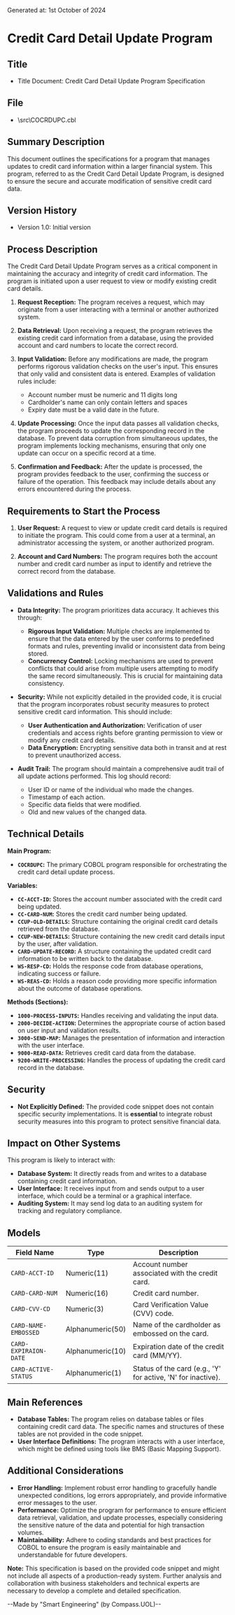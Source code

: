 Generated at: 1st October of 2024

# Credit Card Detail Update Program

## Title
- Title Document: Credit Card Detail Update Program Specification

## File
-  \src\COCRDUPC.cbl

## Summary Description

This document outlines the specifications for a program that manages updates to credit card information within a larger financial system. This program, referred to as the Credit Card Detail Update Program, is designed to ensure the secure and accurate modification of sensitive credit card data. 

## Version History

- Version 1.0: Initial version

## Process Description

The Credit Card Detail Update Program serves as a critical component in maintaining the accuracy and integrity of credit card information. The program is initiated upon a user request to view or modify existing credit card details.

1. **Request Reception:** The program receives a request, which may originate from a user interacting with a terminal or another authorized system.

2. **Data Retrieval:** Upon receiving a request, the program retrieves the existing credit card information from a database, using the provided account and card numbers to locate the correct record.

3. **Input Validation:** Before any modifications are made, the program performs rigorous validation checks on the user's input. This ensures that only valid and consistent data is entered. Examples of validation rules include:
    - Account number must be numeric and 11 digits long
    - Cardholder's name can only contain letters and spaces
    - Expiry date must be a valid date in the future.

4. **Update Processing:** Once the input data passes all validation checks, the program proceeds to update the corresponding record in the database. To prevent data corruption from simultaneous updates, the program implements locking mechanisms, ensuring that only one update can occur on a specific record at a time.

5. **Confirmation and Feedback:**  After the update is processed, the program provides feedback to the user, confirming the success or failure of the operation. This feedback may include details about any errors encountered during the process.

## Requirements to Start the Process

1. **User Request:** A request to view or update credit card details is required to initiate the program. This could come from a user at a terminal, an administrator accessing the system, or another authorized program.

2. **Account and Card Numbers:** The program requires both the account number and credit card number as input to identify and retrieve the correct record from the database.

## Validations and Rules

* **Data Integrity:** The program prioritizes data accuracy. It achieves this through:
    - **Rigorous Input Validation:**  Multiple checks are implemented to ensure that the data entered by the user conforms to predefined formats and rules, preventing invalid or inconsistent data from being stored.
    - **Concurrency Control:** Locking mechanisms are used to prevent conflicts that could arise from multiple users attempting to modify the same record simultaneously. This is crucial for maintaining data consistency.

* **Security:** While not explicitly detailed in the provided code, it is crucial that the program incorporates robust security measures to protect sensitive credit card information. This should include:
    - **User Authentication and Authorization:** Verification of user credentials and access rights before granting permission to view or modify any credit card details.
    - **Data Encryption:**  Encrypting sensitive data both in transit and at rest to prevent unauthorized access.

* **Audit Trail:** The program should maintain a comprehensive audit trail of all update actions performed. This log should record:
    - User ID or name of the individual who made the changes.
    - Timestamp of each action.
    - Specific data fields that were modified.
    - Old and new values of the changed data.

## Technical Details

**Main Program:**
* **`COCRDUPC`:**  The primary COBOL program responsible for orchestrating the credit card detail update process.

**Variables:**
* **`CC-ACCT-ID`:** Stores the account number associated with the credit card being updated.
* **`CC-CARD-NUM`:** Stores the credit card number being updated.
* **`CCUP-OLD-DETAILS`:** Structure containing the original credit card details retrieved from the database.
* **`CCUP-NEW-DETAILS`:** Structure containing the new credit card details input by the user, after validation.
* **`CARD-UPDATE-RECORD`:** A structure containing the updated credit card information to be written back to the database.
* **`WS-RESP-CD`:**  Holds the response code from database operations, indicating success or failure.
* **`WS-REAS-CD`:** Holds a reason code providing more specific information about the outcome of database operations.

**Methods (Sections):**
* **`1000-PROCESS-INPUTS`:**  Handles receiving and validating the input data.
* **`2000-DECIDE-ACTION`:**  Determines the appropriate course of action based on user input and validation results.
* **`3000-SEND-MAP`:**  Manages the presentation of information and interaction with the user interface.
* **`9000-READ-DATA`:**  Retrieves credit card data from the database.
* **`9200-WRITE-PROCESSING`:**  Handles the process of updating the credit card record in the database.

## Security

* **Not Explicitly Defined:** The provided code snippet does not contain specific security implementations. It is **essential** to integrate robust security measures into this program to protect sensitive financial data.

## Impact on Other Systems

This program is likely to interact with:

* **Database System:** It directly reads from and writes to a database containing credit card information.
* **User Interface:** It receives input from and sends output to a user interface, which could be a terminal or a graphical interface.
* **Auditing System:** It may send log data to an auditing system for tracking and regulatory compliance.

## Models

| Field Name | Type | Description |
|---|---|---|
| `CARD-ACCT-ID` | Numeric(11) | Account number associated with the credit card. |
| `CARD-CARD-NUM` | Numeric(16) | Credit card number. |
| `CARD-CVV-CD` | Numeric(3) | Card Verification Value (CVV) code. |
| `CARD-NAME-EMBOSSED` | Alphanumeric(50) | Name of the cardholder as embossed on the card. |
| `CARD-EXPIRAION-DATE` | Alphanumeric(10) | Expiration date of the credit card (MM/YY). |
| `CARD-ACTIVE-STATUS` | Alphanumeric(1) | Status of the card (e.g., 'Y' for active, 'N' for inactive). |

## Main References

* **Database Tables:** The program relies on database tables or files containing credit card data. The specific names and structures of these tables are not provided in the code snippet.
* **User Interface Definitions:** The program interacts with a user interface, which might be defined using tools like BMS (Basic Mapping Support).

## Additional Considerations

* **Error Handling:** Implement robust error handling to gracefully handle unexpected conditions, log errors appropriately, and provide informative error messages to the user.
* **Performance:**  Optimize the program for performance to ensure efficient data retrieval, validation, and update processes, especially considering the sensitive nature of the data and potential for high transaction volumes.
* **Maintainability:** Adhere to coding standards and best practices for COBOL to ensure the program is easily maintainable and understandable for future developers.

**Note:** This specification is based on the provided code snippet and might not include all aspects of a production-ready system. Further analysis and collaboration with business stakeholders and technical experts are necessary to develop a complete and detailed specification.

--Made by "Smart Engineering" (by Compass.UOL)--